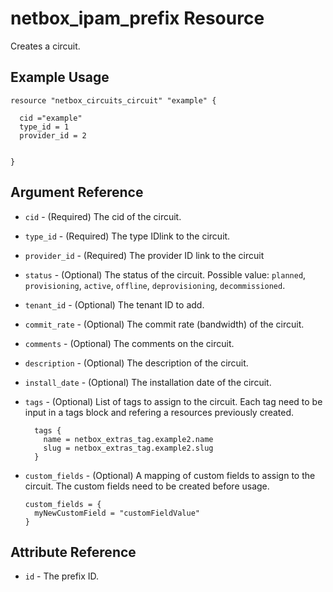 # netbox_ipam_prefix Resource

Creates a circuit.

## Example Usage

```hcl
resource "netbox_circuits_circuit" "example" {

  cid ="example"
  type_id = 1
  provider_id = 2


}
```

## Argument Reference

* `cid` - (Required) The cid of the circuit.

* `type_id` - (Required) The type IDlink to the circuit.

* `provider_id` - (Required) The provider ID link to the circuit

* `status` - (Optional) The status of the circuit. Possible value: `planned`, `provisioning`, `active`, `offline`, `deprovisioning`, `decommissioned`.

* `tenant_id` - (Optional) The tenant ID to add.

* `commit_rate` - (Optional) The commit rate (bandwidth) of the circuit.

* `comments` - (Optional) The comments on the circuit.

* `description` - (Optional) The description of the circuit.

* `install_date` - (Optional) The installation date of the circuit.

* `tags` - (Optional) List of tags to assign to the circuit. Each tag need to be input in a tags block and refering a resources previously created.
  ```
    tags {
      name = netbox_extras_tag.example2.name
      slug = netbox_extras_tag.example2.slug
    }
  ```

* `custom_fields` - (Optional) A mapping of custom fields to assign to the circuit. The custom fields need to be created before usage.
  ```
  custom_fields = {
    myNewCustomField = "customFieldValue"
  }
  ```

## Attribute Reference

* `id` - The prefix ID.
